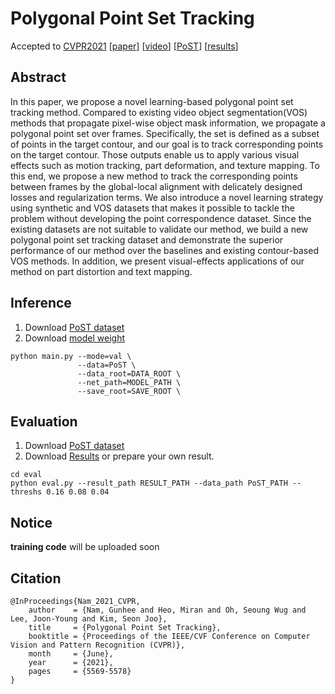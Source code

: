 # Polygonal Point Set Tracking
Accepted to [CVPR2021](http://cvpr2021.thecvf.com/)
\[[paper](https://arxiv.org/abs/2105.14584)\]
\[[video](https://youtu.be/3KNAU0SFq6A)\]
\[[PoST](https://drive.google.com/file/d/1YprrEHQDC_iMBNMP0byL0x_ezgVcQA6M/view?usp=sharing)\]
\[[results](https://drive.google.com/file/d/1gElr0mvIivMHrzj3etMAssNZzGZOmfin/view?usp=sharing)\]

## Abstract
In this paper, we propose a novel learning-based polygonal point set tracking method.
Compared to existing video object segmentation(VOS) methods that propagate pixel-wise object mask information, we propagate a polygonal point set over frames. 
Specifically, the set is defined as a subset of points in the target contour, and our goal is to track corresponding points on the target contour.
Those outputs enable us to apply various visual effects such as motion tracking, part deformation, and texture mapping.
To this end, we propose a new method to track the corresponding points between frames by the global-local alignment with delicately designed losses and regularization terms.
We also introduce a novel learning strategy using synthetic and VOS datasets that makes it possible to tackle the problem without developing the point correspondence dataset.
Since the existing datasets are not suitable to validate our method, we build a new polygonal point set tracking dataset and demonstrate the superior performance of our method over the baselines and existing contour-based VOS methods.
In addition, we present visual-effects applications of our method on part distortion and text mapping.

## Inference
1. Download [PoST dataset](https://drive.google.com/file/d/1YprrEHQDC_iMBNMP0byL0x_ezgVcQA6M/view?usp=sharing)
2. Download [model weight](https://drive.google.com/file/d/1q36qkhzOJhEQacq9xxHQPwva1-RhUizf/view?usp=sharing)
```
python main.py --mode=val \
               --data=PoST \
               --data_root=DATA_ROOT \
               --net_path=MODEL_PATH \
               --save_root=SAVE_ROOT \
```

## Evaluation
1. Download [PoST dataset](https://drive.google.com/file/d/1YprrEHQDC_iMBNMP0byL0x_ezgVcQA6M/view?usp=sharing)
2. Download [Results](https://drive.google.com/file/d/1gElr0mvIivMHrzj3etMAssNZzGZOmfin/view?usp=sharing) or prepare your own result.
```
cd eval
python eval.py --result_path RESULT_PATH --data_path PoST_PATH --threshs 0.16 0.08 0.04
```

## Notice
**training code** will be uploaded soon

## Citation
```
@InProceedings{Nam_2021_CVPR,
    author    = {Nam, Gunhee and Heo, Miran and Oh, Seoung Wug and Lee, Joon-Young and Kim, Seon Joo},
    title     = {Polygonal Point Set Tracking},
    booktitle = {Proceedings of the IEEE/CVF Conference on Computer Vision and Pattern Recognition (CVPR)},
    month     = {June},
    year      = {2021},
    pages     = {5569-5578}
}
```

